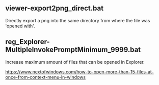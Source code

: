 ## viewer-export2png_direct.bat
Directly export a png into the same directory from where the file was 'opened with'.

## reg_Explorer-MultipleInvokePromptMinimum_9999.bat
Increase maximum amount of files that can be opened in Explorer.

https://www.nextofwindows.com/how-to-open-more-than-15-files-at-once-from-context-menu-in-windows

